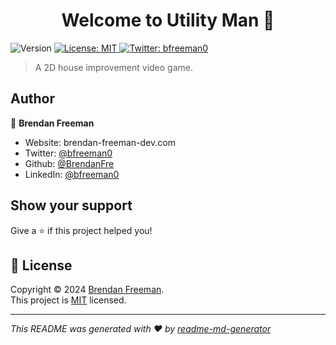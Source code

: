 <h1 align="center">Welcome to Utility Man 👋</h1>
<p>
  <img alt="Version" src="https://img.shields.io/badge/version-0.0.1-blue.svg?cacheSeconds=2592000" />
  <a href="https://opensource.org/license/MIT" target="_blank">
    <img alt="License: MIT" src="https://img.shields.io/badge/License-MIT-yellow.svg" />
  </a>
  <a href="https://twitter.com/bfreeman0" target="_blank">
    <img alt="Twitter: bfreeman0" src="https://img.shields.io/twitter/follow/bfreeman0.svg?style=social" />
  </a>
</p>

> A 2D house improvement video game.

## Author

👤 **Brendan Freeman**

* Website: brendan-freeman-dev.com
* Twitter: [@bfreeman0](https://twitter.com/bfreeman0)
* Github: [@BrendanFre](https://github.com/BrendanFre)
* LinkedIn: [@bfreeman0](https://linkedin.com/in/bfreeman0)

## Show your support

Give a ⭐️ if this project helped you!

## 📝 License

Copyright © 2024 [Brendan Freeman](https://github.com/BrendanFre).<br />
This project is [MIT](https://opensource.org/license/MIT) licensed.

***
_This README was generated with ❤️ by [readme-md-generator](https://github.com/kefranabg/readme-md-generator)_